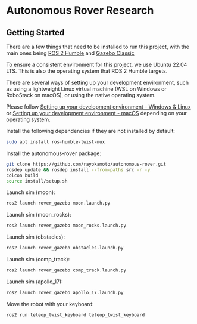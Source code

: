 # Autonomous Rover Research

## Getting Started
There are a few things that need to be installed to run this project, with the main ones being [ROS 2 Humble](https://docs.ros.org/en/humble/index.html) and [Gazebo Classic](https://classic.gazebosim.org)

To ensure a consistent environment for this project, we use Ubuntu 22.04 LTS. This is also the operating system that ROS 2 Humble targets.

There are several ways of setting up your development environment, such as using a lightweight Linux virtual machine (WSL on Windows or RoboStack on macOS), or using the native operating system.

Please follow [Setting up your development environment - Windows & Linux](/docs/dev-setup-windows-linux.md) or [Setting up your development environment - macOS](/docs/dev-setup-macos.md) depending on your operating system.


Install the following dependencies if they are not installed by default:

```bash
sudo apt install ros-humble-twist-mux
```

Install the autonomous-rover package:

```bash
git clone https://github.com/rayokamoto/autonomous-rover.git
rosdep update && rosdep install --from-paths src -r -y
colcon build
source install/setup.sh
```

Launch sim (moon):

```bash
ros2 launch rover_gazebo moon.launch.py
```

Launch sim (moon_rocks):

```bash
ros2 launch rover_gazebo moon_rocks.launch.py
```

Launch sim (obstacles):

```bash
ros2 launch rover_gazebo obstacles.launch.py
```

Launch sim (comp_track):

```bash
ros2 launch rover_gazebo comp_track.launch.py
```

Launch sim (apollo_17):

```bash
ros2 launch rover_gazebo apollo_17.launch.py
```

Move the robot with your keyboard:

```bash
ros2 run teleop_twist_keyboard teleop_twist_keyboard
```
